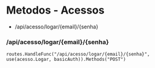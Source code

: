 # Metodos - Acessos

* /api/acesso/logar/{email}/{senha}

### /api/acesso/logar/{email}/{senha}
    routes.HandleFunc("/api/acesso/logar/{email}/{senha}", use(acesso.Logar, basicAuth)).Methods("POST")
